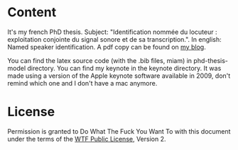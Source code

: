 # Content

It's my french PhD thesis. Subject: "Identification nommée du locuteur : exploitation conjointe du signal sonore et de sa transcription.". In english: Named speaker identification.
A pdf copy can be found on [my blog](http://vincent.jousse.org/research).

You can find the latex source code (with the .bib files, miam) in phd-thesis-model directory. You can find my keynote in the keynote directory. It was made using a version of the Apple keynote software available in 2009, don't remind which one and I don't have a mac anymore.

# License

Permission is granted to Do What The Fuck You Want To with this document under the terms of the [WTF Public License](http://sam.zoy.org/wtfpl/), Version 2.

